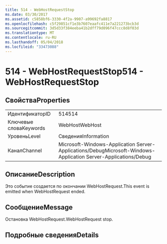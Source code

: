 ```yaml
---
title: 514 - WebHostRequestStop
ms.date: 03/30/2017
ms.assetid: c5858bf6-3330-4f2a-9907-a99692fa8817
ms.openlocfilehash: c5f29851cf1e3b7607eaafc411e7a221273bcb3d
ms.sourcegitcommit: 3d5d33f384eeba41b2dff79d096f47ccc8d8f03d
ms.translationtype: MT
ms.contentlocale: ru-RU
ms.lasthandoff: 05/04/2018
ms.locfileid: "33473088"
---
```

# <a name="514---webhostrequeststop"></a><span data-ttu-id="be9c7-102">514 - WebHostRequestStop</span><span class="sxs-lookup"><span data-stu-id="be9c7-102">514 - WebHostRequestStop</span></span>
## <a name="properties"></a><span data-ttu-id="be9c7-103">Свойства</span><span class="sxs-lookup"><span data-stu-id="be9c7-103">Properties</span></span>  
  
|||  
|-|-|  
|<span data-ttu-id="be9c7-104">Идентификатор</span><span class="sxs-lookup"><span data-stu-id="be9c7-104">ID</span></span>|<span data-ttu-id="be9c7-105">514</span><span class="sxs-lookup"><span data-stu-id="be9c7-105">514</span></span>|  
|<span data-ttu-id="be9c7-106">Ключевые слова</span><span class="sxs-lookup"><span data-stu-id="be9c7-106">Keywords</span></span>|<span data-ttu-id="be9c7-107">WebHost</span><span class="sxs-lookup"><span data-stu-id="be9c7-107">WebHost</span></span>|  
|<span data-ttu-id="be9c7-108">Уровень</span><span class="sxs-lookup"><span data-stu-id="be9c7-108">Level</span></span>|<span data-ttu-id="be9c7-109">Сведения</span><span class="sxs-lookup"><span data-stu-id="be9c7-109">Information</span></span>|  
|<span data-ttu-id="be9c7-110">Канал</span><span class="sxs-lookup"><span data-stu-id="be9c7-110">Channel</span></span>|<span data-ttu-id="be9c7-111">Microsoft-Windows-Application Server-Applications/Debug</span><span class="sxs-lookup"><span data-stu-id="be9c7-111">Microsoft-Windows-Application Server-Applications/Debug</span></span>|  
  
## <a name="description"></a><span data-ttu-id="be9c7-112">Описание</span><span class="sxs-lookup"><span data-stu-id="be9c7-112">Description</span></span>  
 <span data-ttu-id="be9c7-113">Это событие создается по окончании WebHostRequest.</span><span class="sxs-lookup"><span data-stu-id="be9c7-113">This event is emitted when WebHostRequest ended.</span></span>  
  
## <a name="message"></a><span data-ttu-id="be9c7-114">Сообщение</span><span class="sxs-lookup"><span data-stu-id="be9c7-114">Message</span></span>  
 <span data-ttu-id="be9c7-115">Остановка WebHostRequest.</span><span class="sxs-lookup"><span data-stu-id="be9c7-115">WebHostRequest stop.</span></span>  
  
## <a name="details"></a><span data-ttu-id="be9c7-116">Подробные сведения</span><span class="sxs-lookup"><span data-stu-id="be9c7-116">Details</span></span>
